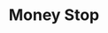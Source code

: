 ---
title: Money Stop
slug: money-stop
updated-on: '2024-05-30T13:44:31.749Z'
created-on: '2024-05-30T13:41:46.671Z'
published-on: '2024-05-30T13:54:32.469Z'
f_city-state-2:
- cms/city/oceanside-ca.md
- cms/city/lorain-oh.md
- cms/city/longview-tx.md
- cms/city/amarillo-tx.md
- cms/city/centralia-wa.md
- cms/city/garden-city-ks.md
- cms/city/main-street-worceste-ma.md
- cms/city/springfield-ma.md
f_locations:
- cms/payday-loan/money-stop-21730.md
- cms/payday-loan/money-stop-21731.md
- cms/payday-loan/money-stop-21732.md
- cms/payday-loan/money-stop-21733.md
- cms/payday-loan/money-stop-21734.md
- cms/payday-loan/money-stop-21735.md
- cms/payday-loan/money-stop-21736.md
- cms/payday-loan/money-stop-21737.md
- cms/payday-loan/money-stop-21738.md
- cms/payday-loan/money-stop-21739.md
- cms/payday-loan/money-stop-21740.md
f_states:
- cms/state/california.md
- cms/state/ohio.md
- cms/state/texas.md
- cms/state/washington.md
- cms/state/kansas.md
- cms/state/massachusetts.md
layout: '[company].html'
tags: company
---